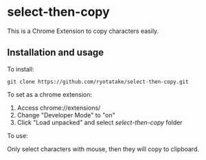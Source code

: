 # select-then-copy

This is a Chrome Extension to copy characters easily.

## Installation and usage

To install:

```
git clone https://github.com/ryotatake/select-then-copy.git
```

To set as a chrome extension:

1. Access chrome://extensions/
1. Change "Developer Mode" to "on"
1. Click "Load unpacked" and select *select-then-copy* folder

To use:

Only select characters with mouse, then they will copy to clipboard.